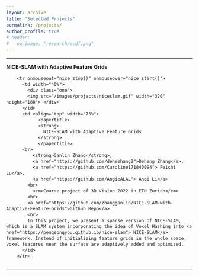 ```yaml
---
layout: archive
title: "Selected Projects"
permalink: /projects/
author_profile: true
# header:
#   og_image: "research/ecdf.png"
---
```


<!-- <nbsp> -->

<!-- {% include base_path %}

{% assign ordered_pages = site.projects | sort:"order_number" %}

{% for post in ordered_pages %}
  {% include archive-single.html type="grid" %}
{% endfor %} -->

<!-- ### NICE-SLAM with Adaptive Feature Grids  -->

<hr>
<heading><strong>NICE-SLAM with Adaptive Feature Grids</strong> </heading>
<table width="100%" align="center" border="0" cellspacing="0" cellpadding="20" >
    
        <tr onmouseout="nice_stop()" onmouseover="nice_start()">  
          <td width="40%">
            <div class="one">
            <img src="/images/projects/niceslam.gif" width="320" height="180"> </div>
          </td>
          <td valign="top" width="75%">
                <papertitle>
                <strong>
                  NICE-SLAM with Adaptive Feature Grids
                </strong>
                </papertitle>
          <br>
              <strong>Ganlin Zhang</strong>,
              <a href="https://github.com/dehezhang2">Deheng Zhang</a>,
              <a href="https://github.com/Caroline171840094"> Feichi Lu</a>,
              <a href="https://github.com/AngieALAL"> Anqi Li</a>
            <br>
              <em>Course project of 3D Vision 2022 in ETH Zurich</em>
            <br>
            <a href="https://github.com/zhangganlin/NICE-SLAM-with-Adaptive-Feature-Grids">Github Repo</a>
            <br>
            In this project, we present a sparse version of NICE-SLAM, which is a SLAM system incorporating the idea of Voxel Hashing into <a href="https://pengsongyou.github.io/nice-slam"> NICE-SLAM</a> framework. Instead of initializing feature grids in the whole space, voxel features near the surface are adaptively added and optimized.
          </td>
        </tr>
</table>
<hr>



